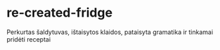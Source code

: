 # re-created-fridge
Perkurtas šaldytuvas, ištaisytos klaidos, pataisyta gramatika ir tinkamai pridėti receptai
